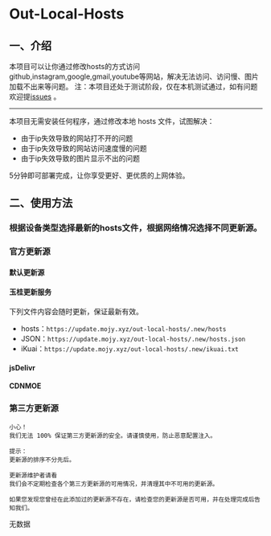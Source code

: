 # Out-Local-Hosts
## 一、介绍
本项目可以让你通过修改hosts的方式访问github,instagram,google,gmail,youtube等网站，解决无法访问、访问慢、图片加载不出来等问题。
注：本项目还处于测试阶段，仅在本机测试通过，如有问题欢迎提[issues](https://github.com/SANYIMOE/Out-Local-Hosts/issues) 。

<hr>

本项目无需安装任何程序，通过修改本地 hosts 文件，试图解决：

- 由于ip失效导致的网站打不开的问题
- 由于ip失效导致的网站访问速度慢的问题
- 由于ip失效导致的图片显示不出的问题

5分钟即可部署完成，让你享受更好、更优质的上网体验。

## 二、使用方法
### 根据设备类型选择最新的hosts文件，根据网络情况选择不同更新源。
### 官方更新源
#### 默认更新源

#### 玉桂更新服务
下列文件内容会随时更新，保证最新有效。

- hosts：`https://update.mojy.xyz/out-local-hosts/.new/hosts`
- JSON：`https://update.mojy.xyz/out-local-hosts/.new/hosts.json`
- iKuai：`https://update.mojy.xyz/out-local-hosts/.new/ikuai.txt`

#### jsDelivr

#### CDNMOE

### 第三方更新源
```
小心！
我们无法 100% 保证第三方更新源的安全。请谨慎使用，防止恶意配置注入。
```

```
提示：
更新源的排序不分先后。
```

```
更新源维护者请看
我们会不定期检查各个第三方更新源的可用情况，并清理其中不可用的更新源。

如果您发现您曾经在此添加过的更新源不存在，请检查您的更新源是否可用，并在处理完成后告知我们。
```

无数据
